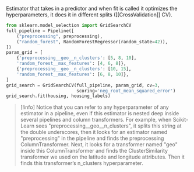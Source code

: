 Estimator that takes in a predictor and when fit is called it optimizes the hyperparameters, it does it in different splits ([[CrossValidation]] CV).
```python
from sklearn.model_selection import GridSearchCV
full_pipeline = Pipeline([
	("preprocessing", preprocessing),
	("random_forest", RandomForestRegressor(random_state=42)),
])
param_grid = [
	{'preprocessing__geo__n_clusters': [5, 8, 10],
	'random_forest__max_features': [4, 6, 8]},
	{'preprocessing__geo__n_clusters': [10, 15],
	'random_forest__max_features': [6, 8, 10]},
]
grid_search = GridSearchCV(full_pipeline, param_grid, cv=3,
						   scoring='neg_root_mean_squared_error')
grid_search.fit(housing, housing_labels)

```
>[!info]
>Notice that you can refer to any hyperparameter of any estimator in a pipeline, even if this estimator is nested deep inside several pipelines and column transformers. For example, when Scikit-Learn sees "preprocessing\__geo__n_clusters", it splits this string at the double underscores, then it looks for an estimator named "preprocessing" in the pipeline and finds the preprocessing ColumnTransformer. Next, it looks for a transformer named "geo" inside this ColumnTransformer and finds the ClusterSimilarity transformer we used on the latitude and longitude attributes. Then it finds this transformer’s n_clusters hyperparameter.
